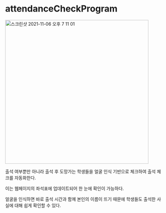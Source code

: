 # attendanceCheckProgram

<img width="458" alt="스크린샷 2021-11-06 오후 7 11 01" src="https://user-images.githubusercontent.com/62324197/140605971-08fb92ba-ca1d-49a8-befd-133674a7954a.png">

출석 여부뿐만 아니라 출석 후 도망가는 학생들을 얼굴 인식 기반으로 체크하여 출석 체크를 자동화한다. 

이는 웹페이지의 좌석표에 업데이트되어 한 눈에 확인이 가능하다.

얼굴을 인식하면 바로 출석 시간과 함께 본인의 이름이 뜨기 때문에 학생들도 출석한 사실에 대해 쉽게 확인할 수 있다.

